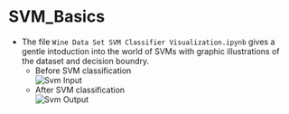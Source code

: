 # SVM_Basics
* The file ```Wine Data Set SVM Classifier Visualization.ipynb``` gives a gentle intoduction into the world of SVMs with graphic illustrations of the dataset and decision boundry.
   * Before SVM classification <br>![Svm Input](https://github.com/R-Suresh/SVM_Basics/blob/master/images/svm_input.png)
   * After SVM classification <br> ![Svm Output](https://github.com/R-Suresh/SVM_Basics/blob/master/images/svm_output.png)
   
